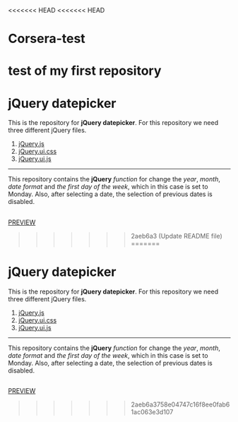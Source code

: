 <<<<<<< HEAD
<<<<<<< HEAD
# Corsera-test
test of my first repository
=======
# jQuery datepicker
This is the repository for **jQuery datepicker**. For this repository we need three different jQuery files.
1.  [jQuery.js](https://code.jquery.com/jquery-2.2.4.js)
2. [jQuery.ui.css](https://code.jquery.com/ui/1.12.1/themes/base/jquery-ui.css)
3. [jQuery.ui.js](https://code.jquery.com/ui/1.12.1/jquery-ui.js)
---
This repository contains the **jQuery** _function_ for change the _year_, _month_, _date format_ and _the first day of the week_, which in this case is set to Monday. 
Also, after selecting a date, the selection of previous dates is disabled. 
## 
[PREVIEW](https://full-stack-web-developer-and-designer.github.io/jQuery-datepicker/)

>>>>>>> 2aeb6a3 (Update README file)
=======
# jQuery datepicker
This is the repository for **jQuery datepicker**. For this repository we need three different jQuery files.
1.  [jQuery.js](https://code.jquery.com/jquery-2.2.4.js)
2. [jQuery.ui.css](https://code.jquery.com/ui/1.12.1/themes/base/jquery-ui.css)
3. [jQuery.ui.js](https://code.jquery.com/ui/1.12.1/jquery-ui.js)
---
This repository contains the **jQuery** _function_ for change the _year_, _month_, _date format_ and _the first day of the week_, which in this case is set to Monday. 
Also, after selecting a date, the selection of previous dates is disabled. 
## 
[PREVIEW](https://full-stack-web-developer-and-designer.github.io/jQuery-datepicker/)

>>>>>>> 2aeb6a3758e04747c16f8ee0fab61ac063e3d107
